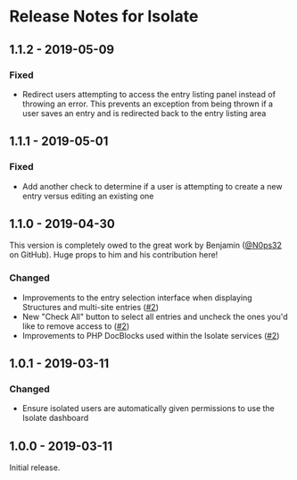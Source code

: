 # Release Notes for Isolate

## 1.1.2 - 2019-05-09

### Fixed
- Redirect users attempting to access the entry listing panel instead of throwing an error. This prevents an exception from being thrown if a user saves an entry and is redirected back to the entry listing area

## 1.1.1 - 2019-05-01

### Fixed
- Add another check to determine if a user is attempting to create a new entry versus editing an existing one

## 1.1.0 - 2019-04-30

This version is completely owed to the great work by Benjamin ([@N0ps32](https://github.com/N0ps32) on GitHub). Huge props to him and his contribution here!

### Changed
- Improvements to the entry selection interface when displaying Structures and multi-site entries ([#2](https://github.com/trendyminds/isolate/pull/2/files))
- New "Check All" button to select all entries and uncheck the ones you'd like to remove access to ([#2](https://github.com/trendyminds/isolate/pull/2/files))
- Improvements to PHP DocBlocks used within the Isolate services ([#2](https://github.com/trendyminds/isolate/pull/2/files))

## 1.0.1 - 2019-03-11

### Changed
- Ensure isolated users are automatically given permissions to use the Isolate dashboard

## 1.0.0 - 2019-03-11

Initial release.
